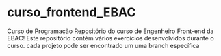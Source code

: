 # curso_frontend_EBAC

Curso de Programação
Repositório do curso de Engenheiro Front-end da EBAC! Este repositório contém vários exercícios desenvolvidos durante o curso. cada projeto pode ser encontrado um uma branch específica
